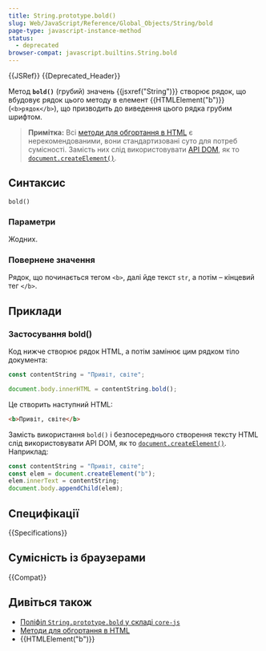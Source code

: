 ```yaml
---
title: String.prototype.bold()
slug: Web/JavaScript/Reference/Global_Objects/String/bold
page-type: javascript-instance-method
status:
  - deprecated
browser-compat: javascript.builtins.String.bold
---
```


{{JSRef}} {{Deprecated_Header}}

Метод **`bold()`** (грубий) значень {{jsxref("String")}} створює рядок, що вбудовує рядок цього методу в елемент {{HTMLElement("b")}} (`<b>рядок</b>`), що призводить до виведення цього рядка грубим шрифтом.

> **Примітка:** Всі [методи для обгортання в HTML](/uk/docs/Web/JavaScript/Reference/Global_Objects/String#metody-dlia-obhortannia-v-html) є нерекомендованими, вони стандартизовані суто для потреб сумісності. Замість них слід використовувати [API DOM](/uk/docs/Web/API/Document_Object_Model), як то [`document.createElement()`](/uk/docs/Web/API/Document/createElement).

## Синтаксис

```js-nolint
bold()
```

### Параметри

Жодних.

### Повернене значення

Рядок, що починається тегом `<b>`, далі йде текст `str`, а потім – кінцевий тег `</b>`.

## Приклади

### Застосування bold()

Код нижче створює рядок HTML, а потім замінює цим рядком тіло документа:

```js
const contentString = "Привіт, світе";

document.body.innerHTML = contentString.bold();
```

Це створить наступний HTML:

```html
<b>Привіт, світе</b>
```

Замість використання `bold()` і безпосереднього створення тексту HTML слід використовувати API DOM, як то [`document.createElement()`](/uk/docs/Web/API/Document/createElement). Наприклад:

```js
const contentString = "Привіт, світе";
const elem = document.createElement("b");
elem.innerText = contentString;
document.body.appendChild(elem);
```

## Специфікації

{{Specifications}}

## Сумісність із браузерами

{{Compat}}

## Дивіться також

- [Поліфіл `String.prototype.bold` у складі `core-js`](https://github.com/zloirock/core-js#ecmascript-string-and-regexp)
- [Методи для обгортання в HTML](/uk/docs/Web/JavaScript/Reference/Global_Objects/String#metody-dlia-obhortannia-v-html)
- {{HTMLElement("b")}}
